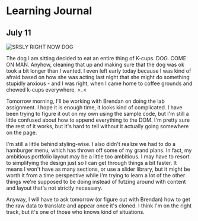 # Learning Journal 
## July 11

![SRSLY RIGHT NOW DOG](http://media.giphy.com/media/hkfbh8qi6Roru/giphy.gif)

The dog I am sitting decided to eat an entire thing of K-cups. DOG. COME ON MAN. Anyhow, cleaning that up and making sure that the dog was ok took a bit longer than I wanted. I even left early today because I was kind of afraid based on how she was acting last night that she might do something stupidly anxious - and I was right, when I came home to coffee grounds and chewed k-cups everywhere. >_<

Tomorrow morning, I'll be working with Brendan on doing the lab assignment. I hope it is enough time, it looks kind of complicated. I have been trying to figure it out on my own using the sample code, but I'm still a little confused about how to append everything to the DOM. I'm pretty sure the rest of it works, but it's hard to tell without it actually going somewhere on the page. 

I'm still a little behind styling-wise. I also didn't realize we had to do a hamburger menu, which has thrown off some of my grand plans. In fact, my ambitious portfolio layout may be a little too ambitious. I may have to resort to simplifying the design just so I can get through things a bit faster. It means I won't have as many sections, or use a slider library, but it might be worth it from a time perspective while I'm trying to learn a lot of the other things we're supposed to be doing instead of futzing around with content and layout that's not strictly necessary. 

Anyway, I will have to ask tomorrow (or figure out with Brendan) how to get the raw data to translate and appear once it's cloned. I think I'm on the right track, but it's one of those who knows kind of situations. 
